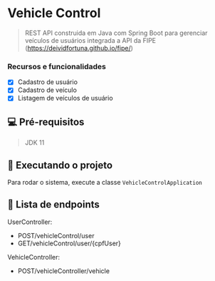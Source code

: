 # Vehicle Control
> REST API construida em Java com Spring Boot para gerenciar veículos de usuários integrada a API da FIPE (https://deividfortuna.github.io/fipe/)

### Recursos e funcionalidades

- [x] Cadastro de usuário
- [x] Cadastro de veículo
- [x] Listagem de veículos de usuário

## 💻 Pré-requisitos
> JDK 11

## 🚀 Executando o projeto

Para rodar o sistema, execute a classe `VehicleControlApplication`

## 📘 Lista de endpoints
  
UserController:
  
  * POST/vehicleControl/user  
  * GET/vehicleControl/user/{cpfUser}

VehicleController:
  
  * POST/vehicleController/vehicle
